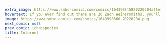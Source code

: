 ```yaml
---
extra_image: https://www.smbc-comics.com/comics/164399845820220204after.png
hovertext: If you ever find out there are 20 Zach Weinersmiths, you'll know what's up.
image: https://www.smbc-comics.com/comics/1643998360-20220204.png
next_comic: null
prev_comic: ichnospecies
title: Internet
---
```


